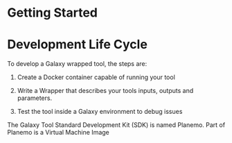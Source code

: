 
Getting Started
===============





Development Life Cycle
======================

To develop a Galaxy wrapped tool, the steps are:

1) Create a Docker container capable of running your tool

2) Write a Wrapper that describes your tools inputs, outputs and parameters.

3) Test the tool inside a Galaxy environment to debug issues


The Galaxy Tool Standard Development Kit (SDK) is named Planemo. Part of Planemo
is a Virtual Machine Image
